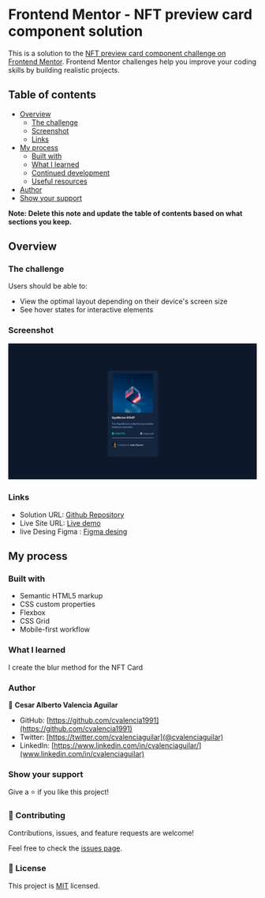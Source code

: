 # Frontend Mentor - NFT preview card component solution

This is a solution to the [NFT preview card component challenge on Frontend Mentor](https://www.frontendmentor.io/challenges/nft-preview-card-component-SbdUL_w0U). Frontend Mentor challenges help you improve your coding skills by building realistic projects. 

## Table of contents

- [Overview](#overview)
  - [The challenge](#the-challenge)
  - [Screenshot](#screenshot)
  - [Links](#links)
- [My process](#my-process)
  - [Built with](#built-with)
  - [What I learned](#what-i-learned)
  - [Continued development](#continued-development)
  - [Useful resources](#useful-resources)
- [Author](#author)
- [Show your support](##Showyoursupport)

**Note: Delete this note and update the table of contents based on what sections you keep.**

## Overview

### The challenge

Users should be able to:

- View the optimal layout depending on their device's screen size
- See hover states for interactive elements

### Screenshot

![Screenshot](./images/NFT-screenshot.png)

### Links

- Solution URL: [Github Repository](https://github.com/cvalencia1991/NFT-CARD)
- Live Site URL: [Live demo](https://cvalencia1991.github.io/NFT-CARD/)
- live Desing Figma : [Figma desing](https://www.figma.com/file/vSfiWZtVKQDwcerRnhLL2a/Nft-Card?node-id=0%3A1)

## My process

### Built with

- Semantic HTML5 markup
- CSS custom properties
- Flexbox
- CSS Grid
- Mobile-first workflow


### What I learned

I create the blur method for the NFT Card

### Author

👤 **Cesar Alberto Valencia Aguilar**

- GitHub: [https://github.com/cvalencia1991](https://github.com/cvalencia1991)
- Twitter: [https://twitter.com/cvalenciaguilar](@cvalenciaguilar)
- LinkedIn: [https://www.linkedin.com/in/cvalenciaguilar/](www.linkedin.com/in/cvalenciaguilar)

### Show your support

Give a ⭐️ if you like this project!

### 🤝 Contributing

Contributions, issues, and feature requests are welcome!

Feel free to check the [issues page](https://github.com/cvalencia1991/NFT-CARD/issues).

### 📝 License

This project is [MIT](./LICENSE) licensed.
